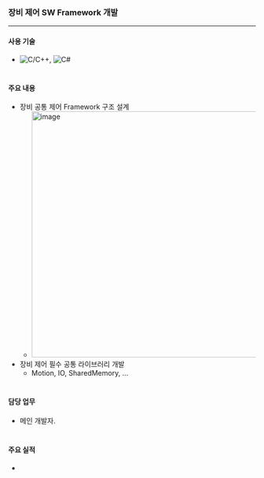 ### 장비 제어 SW Framework 개발
---
#### 사용 기술
* ![C/C++](https://img.shields.io/badge/C++-brown.svg?style=flat&logo=cplusplus&logoColor=white),
  ![C#](https://img.shields.io/badge/CSharp-brown.svg?style=flat&logo=csharp&logoColor=white)
#

#### 주요 내용
* 장비 공통 제어 Framework 구조 설계
  * <img width="500" alt="image" src="https://github.com/japgo/japgo/assets/4969208/6f8bc180-dba2-4dc2-9ef7-026cc1e2dc29">
* 장비 제어 필수 공통 라이브러리 개발
  * Motion, IO, SharedMemory, ... 
#

#### 담당 업무
* 메인 개발자.
#

#### 주요 실적
* 
#

